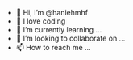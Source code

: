 - 👋 Hi, I’m @haniehmhf
- 👀 I love coding
- 🌱 I’m currently learning ...
- 💞️ I’m looking to collaborate on ...
- 📫 How to reach me ...

<!---
haniehmhf/haniehmhf is a ✨ special ✨ repository because its `README.md` (this file) appears on your GitHub profile.
You can click the Preview link to take a look at your changes.
--->
